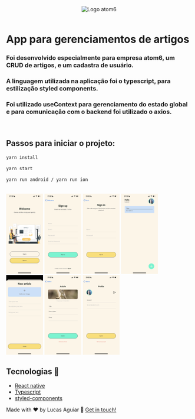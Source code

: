 <div align="center">
  <img src='https://uploads-ssl.webflow.com/5e3d9644a2650b12f3c1b062/5e3da4b9a7454213895eb146_logo-white.png' alt="Logo atom6">
</div>

</br>

# App para gerenciamentos de artigos

### Foi desenvolvido especialmente para empresa atom6, um CRUD de artigos, e um cadastra de usuário.

### A linguagem utilizada na aplicação foi o typescript, para estilização styled components.

### Foi utilizado useContext para gerenciamento do estado global e para comunicação com o backend foi utilizado o axios.

</br>

## Passos para iniciar o projeto:

```
yarn install
```

```
yarn start
```

```
yarn run android / yarn run ion
```

</br>

<img src="assets/images/IMG_1861.PNG" width="100" />
<img src="assets/images/IMG_1862.PNG" width="100" /> 
<img src="assets/images/IMG_1863.PNG" width="100" />
<img src="assets/images/IMG_1864.PNG" width="100" />
<img src="assets/images/IMG_1865.PNG" width="100" />
<img src="assets/images/IMG_1866.PNG" width="100" />
<img src="assets/images/IMG_1867.PNG" width="100" />

</br>

## Tecnologias :rocket:

- [React native](https://reactnative.dev/)
- [Typescript](https://www.typescriptlang.org)
- [styled-components](https://www.styled-components.com/)

Made with ♥ by Lucas Aguiar :wave: [Get in touch!](https://www.linkedin.com/in/lucasaguiiar)

